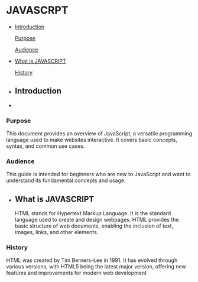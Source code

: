 # JAVASCRPT
- [Introduction](#Introduction)
  
     [Purpose](#Purpose)
  
     [Audience](#Audience)
  
- [What is JAVASCRIPT](#WhatisJavascript)

     [History](#History)
     [](#)
     [](#)
     [](#)
     [](#)

  
- ## Introduction
- 
### Purpose

This document provides an overview of JavaScript, a versatile programming language used to make websites interactive. It covers basic concepts, syntax, and common use cases.

### Audience 

This guide is intended for beginners who are new to JavaScript and want to understand its fundamental concepts and usage.

- ## What is JAVASCRIPT
  HTML stands for Hypertext Markup Language. It is the standard language used to create and design webpages. HTML provides the basic structure of web documents, enabling the inclusion of text, images, links, and other elements.

### History
HTML was created by Tim Berners-Lee in 1991. It has evolved through various versions, with HTML5 being the latest major version, offering new features and improvements for modern web development
     
